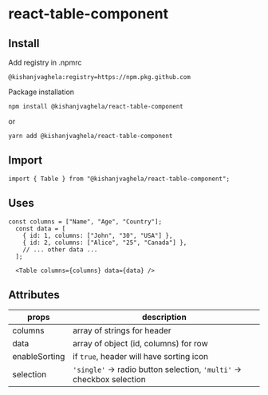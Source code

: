 
# react-table-component

## Install

Add registry in .npmrc

    @kishanjvaghela:registry=https://npm.pkg.github.com 

Package installation

    npm install @kishanjvaghela/react-table-component

or

    yarn add @kishanjvaghela/react-table-component

## Import

    import { Table } from "@kishanjvaghela/react-table-component";

## Uses


    const columns = ["Name", "Age", "Country"];
      const data = [
        { id: 1, columns: ["John", "30", "USA"] },
        { id: 2, columns: ["Alice", "25", "Canada"] },
        // ... other data ...
      ];
    
      <Table columns={columns} data={data} />

## Attributes
|props|description|
|--|--|
| columns | array of strings for header|
| data | array of object (id, columns) for row |
| enableSorting | if `true`, header will have sorting icon |
| selection | `'single'` -> radio button selection,  `'multi'` -> checkbox selection |
